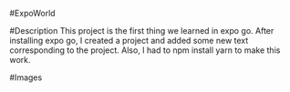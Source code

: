 #ExpoWorld 

#Description
 This project is the first thing we learned in expo go. After installing expo go, I created a project and added some new text corresponding to the project. Also, I had to npm install yarn to make this work. 
 
 
 
 
 #Images 
